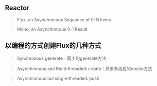 ## Reactor


> Flux, an Asynchronous Sequence of 0-N Items

> Mono, an Asynchronous 0-1 Result


## 以编程的方式创建Flux的几种方式

> Synchronous generate：同步的generate方法

> Asynchronous and Multi-threaded: create：异步多线程的create方法

>  Asynchronous but single-threaded: push





























































































































































































































































































































































































































































































































































































































































































































































































































































































































